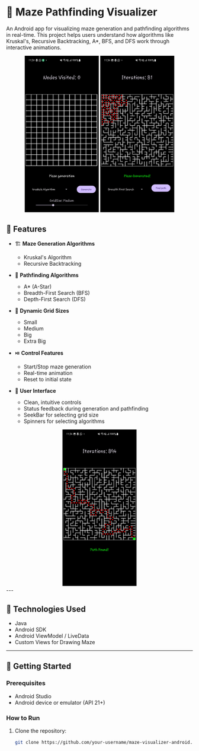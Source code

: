 # 🧩 Maze Pathfinding Visualizer

An Android app for visualizing maze generation and pathfinding algorithms in real-time. This project helps users understand how algorithms like Kruskal's, Recursive Backtracking, A*, BFS, and DFS work through interactive animations.

<div align="center">
  <img src="screenshots/1.jpg" width="200" />
  <img src="screenshots/2.jpg" width="200" />
</div>

## 📱 Features

- 🏗️ **Maze Generation Algorithms**
  - Kruskal's Algorithm
  - Recursive Backtracking


- 🧭 **Pathfinding Algorithms**
  - A* (A-Star)
  - Breadth-First Search (BFS)
  - Depth-First Search (DFS)

- 📏 **Dynamic Grid Sizes**
  - Small
  - Medium
  - Big
  - Extra Big

- ⏯️ **Control Features**
  - Start/Stop maze generation
  - Real-time animation
  - Reset to initial state

- 🎨 **User Interface**
  - Clean, intuitive controls
  - Status feedback during generation and pathfinding
  - SeekBar for selecting grid size
  - Spinners for selecting algorithms

<div align="center">
  <img src="screenshots/3.jpg" width="200" />
</div>
---

## 🔧 Technologies Used

- Java
- Android SDK
- Android ViewModel / LiveData
- Custom Views for Drawing Maze

---

## 🚀 Getting Started

### Prerequisites

- Android Studio
- Android device or emulator (API 21+)

### How to Run

1. Clone the repository:
   ```bash
   git clone https://github.com/your-username/maze-visualizer-android.git
